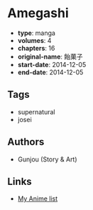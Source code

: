 # Amegashi

-   **type**: manga
-   **volumes**: 4
-   **chapters**: 16
-   **original-name**: 飴菓子
-   **start-date**: 2014-12-05
-   **end-date**: 2014-12-05

## Tags

-   supernatural
-   josei

## Authors

-   Gunjou (Story & Art)

## Links

-   [My Anime list](https://myanimelist.net/manga/98050/Amegashi)
